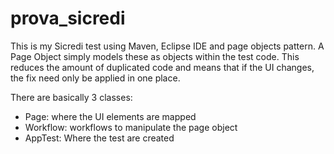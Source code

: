 # prova_sicredi
This is my Sicredi test using Maven, Eclipse IDE and page objects pattern.
A Page Object simply models these as objects within the test code. This reduces the amount of duplicated code and means that if the UI changes, the fix need only be applied in one place.

There are basically 3 classes:
- Page: where the UI elements are mapped
- Workflow: workflows to manipulate the page object
- AppTest: Where the test are created
